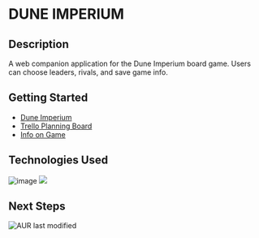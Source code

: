 # DUNE IMPERIUM

## Description

A web companion application for the Dune Imperium board game.  Users can choose leaders, rivals, and save game info.

## Getting Started
- [Dune Imperium](https://dune-imperium-tts.herokuapp.com)
- [Trello Planning Board](https://trello.com/b/NyJiup2i/project-4-dune-imperium)
- [Info on Game](https://www.direwolfdigital.com/dune-imperium/)

## Technologies Used
![image]({https://img.shields.io/badge/JavaScript-323330?style=for-the-badge&logo=javascript&logoColor=F7DF1E})
<img src="{https://img.shields.io/badge/JavaScript-323330?style=for-the-badge&logo=javascript&logoColor=F7DF1E}" />

## Next Steps

![AUR last modified](https://img.shields.io/badge/JavaScript-F7DF1E?style=for-the-badge&logo=javascript&logoColor=black)